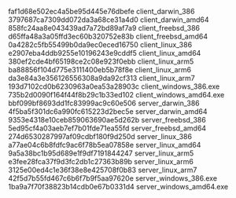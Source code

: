 faf1d68e502ec4a5be95d445e76dbefe  client_darwin_386
3797687ca7309dd072da3a68ce31a4d0  client_darwin_amd64
858fc24aa8e043439ad7a72bd89af7a9  client_freebsd_386
d65ffa48a3a05ffd3ec60b320752e83b  client_freebsd_amd64
0a4282c5fb55499b0da9ec0eced16750  client_linux_386
e2907eba4ddb9255e10196243e9cddf5  client_linux_amd64
380ef2cde4bf65198ce2c08e923f0ebb  client_linux_arm5
ba88856f104d775e3111400eb5b78f8e  client_linux_arm6
da3e84a3e356126556308a9da92cf313  client_linux_arm7
193d7102cd0b6230963a0ea53a28903c  client_windows_386.exe
735b2d0090f164f44f8b29c1b33ed102  client_windows_amd64.exe
bbf099bf8693dd1fc83999ac9c60e506  server_darwin_386
4f5ba5f301dc6a990fc615223d2bec5e  server_darwin_amd64
9353e4318e10ceb859063690ae5d262b  server_freebsd_386
5ed95cf4a03aeb7ef7b01fde71ea55fd  server_freebsd_amd64
274d6530287997af09cdbf180f9d250d  server_linux_386
a77ae04c6b8fdfc9ac6f78b5ea07858e  server_linux_amd64
9a5a38bc1b95d689e1f9df7191844247  server_linux_arm5
e3fee28fca37f9d3fc2db1c27363b89b  server_linux_arm6
3125e00ed4c1e36f38e8e425708f0b83  server_linux_arm7
42f5d7b55fd467c6b6f7b9f5aa97620e  server_windows_386.exe
1ba9a7f70f38823b14cdb0e67b0331d4  server_windows_amd64.exe
